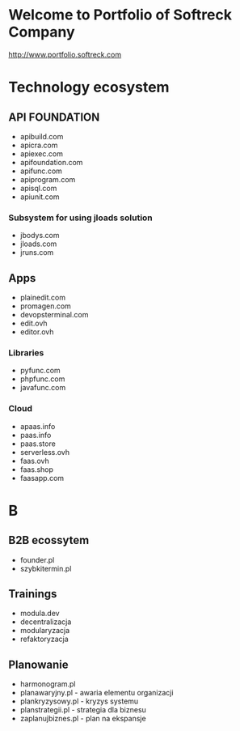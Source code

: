 # Welcome to Portfolio of Softreck Company
http://www.portfolio.softreck.com

# Technology ecosystem

## API FOUNDATION

+ apibuild.com
+ apicra.com
+ apiexec.com
+ apifoundation.com
+ apifunc.com
+ apiprogram.com
+ apisql.com
+ apiunit.com


### Subsystem for using jloads solution
+ jbodys.com
+ jloads.com
+ jruns.com

## Apps
+ plainedit.com
+ promagen.com
+ devopsterminal.com
+ edit.ovh
+ editor.ovh


### Libraries

+ pyfunc.com
+ phpfunc.com
+ javafunc.com

### Cloud

+ apaas.info
+ paas.info
+ paas.store
+ serverless.ovh
+ faas.ovh
+ faas.shop
+ faasapp.com


# B

## B2B ecossytem

+ founder.pl
+ szybkitermin.pl


## Trainings

+ modula.dev
+ decentralizacja
+ modularyzacja
+ refaktoryzacja

## Planowanie
+ harmonogram.pl
+ planawaryjny.pl - awaria elementu organizacji
+ plankryzysowy.pl - kryzys systemu
+ planstrategii.pl - strategia dla biznesu
+ zaplanujbiznes.pl - plan na ekspansje

